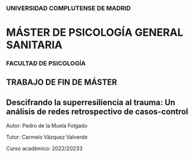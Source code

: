 ### UNIVERSIDAD COMPLUTENSE DE MADRID

# MÁSTER DE PSICOLOGÍA GENERAL SANITARIA

### FACULTAD DE PSICOLOGÍA

## TRABAJO DE FIN DE MÁSTER

## Descifrando la superresiliencia al trauma: Un análisis de redes retrospectivo de casos-control

Autor: Pedro de la Muela Folgado

Tutor: Carmelo Väzquez Valverde

Curso académico: 2022/20233
